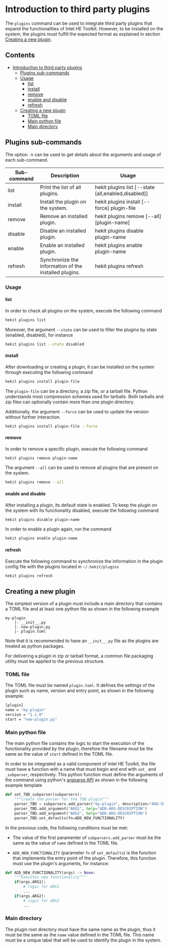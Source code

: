 # Introduction to third party plugins
The `plugins` command can be used to integrate third party plugins
that expand the functionalities of Intel HE Toolkit. However,
to be installed on the system, the plugins must fulfill the expected
format as explained in section [Creating a new plugin](#creating-a-new-plugin).


## Contents
- [Introduction to third party plugins](#introduction-to-third-party-plugins)
  - [Plugins sub-commands](#plugins-sub-commands)
  - [Usage](#usage)
     - [list](#list)
     - [install](#install)
     - [remove](#remove)
     - [enable and disable](#enable-and-disable)
     - [refresh](#refresh)
  - [Creating a new plugin](#creating-a-new-plugin)
     - [TOML file](#toml-file)
     - [Main python file](#main-python-file)
     - [Main directory](#main-directory)

## Plugins sub-commands
The option `-h` can be used to get details about the arguments
and usage of each sub-command.

| Sub-command | Description | Usage
|-----------|-----------|-----------|
| list | Print the list of all plugins. | hekit plugins list [--state {all,enabled,disabled}]
| install | Install the plugin on the system. | hekit plugins install [--force] plugin-file
| remove | Remove an installed plugin. | hekit plugins remove [--all] [plugin-name]
| disable | Disable an installed plugin. | hekit plugins disable plugin-name
| enable | Enable an installed plugin. | hekit plugins enable plugin-name
| refresh | Synchronize the information of the installed plugins. | hekit plugins refresh

### Usage

#### list
In order to check all plugins on the system, execute the following command
```bash
hekit plugins list
```

Moreover, the argument `--state` can be used to filter the plugins
by state {enabled, disabled}, for instance
```bash
hekit plugins list --state disabled
```

#### install
After downloading or creating a plugin, it can be installed on
the system through executing the following command
```bash
hekit plugins install plugin-file
```
The `plugin-file` can be a directory, a zip file, or a tarball file.
Python understands most compression schemes used for tarballs. Both
tarballs and zip files can optionally contain more than one plugin
directory.

Additionally, the argument `--force` can be used to update the
version without further interaction.
```bash
hekit plugins install plugin-file --force
```

#### remove
In order to remove a specific plugin, execute the following command
```bash
hekit plugins remove plugin-name
```

The argument `--all` can be used to remove all plugins that are present on the
system.
```bash
hekit plugins remove --all
```

#### enable and disable
After installing a plugin, its default state is enabled. To keep
the plugin on the system with its functionality disabled, execute
the following command
```bash
hekit plugins disable plugin-name
```

In order to enable a plugin again, run the command
```bash
hekit plugins enable plugin-name
```

#### refresh
Execute the following command to synchronize the information in the
plugin config file with the plugins located in `~/.hekit/plugins`
```bash
hekit plugins refresh
```

## Creating a new plugin
The simplest version of a plugin must include a main directory
that contains a TOML file and at least one python file as shown
in the following example
```
my-plugin
    |- __init__.py
    |- new-plugin.py
    |- plugin.toml
```

Note that it is recommended to have an `__init__.py` file as the plugins are
treated as python packages.

For delivering a plugin in zip or tarball format, a common file
packaging utility must be applied to the previous structure.

### TOML file
The TOML file must be named `plugin.toml`. It defines the settings
of the plugin such as name, version and entry point, as shown in the
following example:
```bash
[plugin]
name = "my-plugin"
version = "1.1.0"
start = "new-plugin.py"
```

### Main python file
The main python file contains the logic to start the execution of the
functionality provided by the plugin, therefore the filename must be
the same as the value of `start` defined in the TOML file.

In order to be integrated as a valid component of Intel HE Toolkit,
the file must have a function with a name that must begin and end with `set_`
and `_subparser`, respectively. This python function must define the
arguments of the command using python's
[argparse API](https://docs.python.org/3/library/argparse.html#) as shown in
the following example template
```python
def set_TBD_subparser(subparsers):
    """create the parser for the TDB plugin"""
    parser_TBD = subparsers.add_parser("my-plugin", description="ADD-SUBPARSER-DESCRIPTION")
    parser_TBD.add_argument("ARG1", help="ADD-ARG-DESCRIPTION")
    parser_TBD.add_argument("ARG2", help="ADD-ARG-DESCRIPTION")
    parser_TBD.set_defaults(fn=ADD_NEW_FUNCTIONALITY)
```

In the previous code, the following conditions must be met:

* The value of the first paramenter of `subparsers.add_parser` must be the
same as the value of `name` defined in the TOML file.

* `ADD_NEW_FUNCTIONALITY` (parameter `fn` of `set_defaults`) is the function
that implements the entry point of the plugin. Therefore, this function
must use the plugin's arguments, for instance:
```python
def ADD_NEW_FUNCTIONALITY(args) -> None:
    """Executes new functionality"""
    if(args.ARG1):
        # logic for ARG1
        ...
    if(args.ARG2):
        # logic for ARG2
        ...
```

### Main directory
The plugin root directory must have the same name as the plugin, thus
it must be the same as the `name` value defined in the TOML file. This
name must be a unique label that will be used to identify the plugin
in the system.
